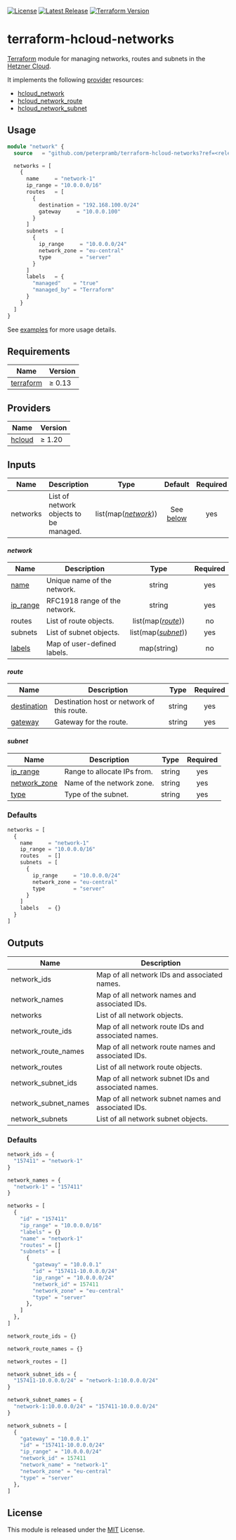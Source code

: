 [![License](https://img.shields.io/github/license/peterpramb/terraform-hcloud-networks)](https://github.com/peterpramb/terraform-hcloud-networks/blob/master/LICENSE)
[![Latest Release](https://img.shields.io/github/v/release/peterpramb/terraform-hcloud-networks?sort=semver)](https://github.com/peterpramb/terraform-hcloud-networks/releases/latest)
[![Terraform Version](https://img.shields.io/badge/terraform-%E2%89%A5%200.13.0-623ce4)](https://www.terraform.io)


# terraform-hcloud-networks

[Terraform](https://www.terraform.io) module for managing networks, routes and subnets in the [Hetzner Cloud](https://www.hetzner.com/cloud).

It implements the following [provider](#providers) resources:

- [hcloud\_network](https://registry.terraform.io/providers/hetznercloud/hcloud/latest/docs/resources/network)
- [hcloud\_network\_route](https://registry.terraform.io/providers/hetznercloud/hcloud/latest/docs/resources/network_route)
- [hcloud\_network\_subnet](https://registry.terraform.io/providers/hetznercloud/hcloud/latest/docs/resources/network_subnet)


## Usage

```terraform
module "network" {
  source   = "github.com/peterpramb/terraform-hcloud-networks?ref=<release>"

  networks = [
    {
      name     = "network-1"
      ip_range = "10.0.0.0/16"
      routes   = [
        {
          destination = "192.168.100.0/24"
          gateway     = "10.0.0.100"
        }
      ]
      subnets  = [
        {
          ip_range     = "10.0.0.0/24"
          network_zone = "eu-central"
          type         = "server"
        }
      ]
      labels   = {
        "managed"    = "true"
        "managed_by" = "Terraform"
      }
    }
  ]
}
```

See [examples](https://github.com/peterpramb/terraform-hcloud-networks/blob/master/examples) for more usage details.


## Requirements

| Name | Version |
|------|---------|
| [terraform](https://www.terraform.io) | &ge; 0.13 |


## Providers

| Name | Version |
|------|---------|
| [hcloud](https://registry.terraform.io/providers/hetznercloud/hcloud) | &ge; 1.20 |


## Inputs

| Name | Description | Type | Default | Required |
|------|-------------|:----:|:-------:|:--------:|
| networks | List of network objects to be managed. | list(map([*network*](#network))) | See [below](#defaults) | yes |


#### *network*

| Name | Description | Type | Required |
|------|-------------|:----:|:--------:|
| [name](https://registry.terraform.io/providers/hetznercloud/hcloud/latest/docs/resources/network#name) | Unique name of the network. | string | yes |
| [ip\_range](https://registry.terraform.io/providers/hetznercloud/hcloud/latest/docs/resources/network#ip_range) | RFC1918 range of the network. | string | yes |
| routes | List of route objects. | list(map([*route*](#route))) | no |
| subnets | List of subnet objects. | list(map([*subnet*](#subnet))) | yes |
| [labels](https://registry.terraform.io/providers/hetznercloud/hcloud/latest/docs/resources/network#labels) | Map of user-defined labels. | map(string) | no |


#### *route*

| Name | Description | Type | Required |
|------|-------------|:----:|:--------:|
| [destination](https://registry.terraform.io/providers/hetznercloud/hcloud/latest/docs/resources/network_route#destination) | Destination host or network of this route. | string | yes |
| [gateway](https://registry.terraform.io/providers/hetznercloud/hcloud/latest/docs/resources/network_route#gateway) | Gateway for the route. | string | yes |


#### *subnet*

| Name | Description | Type | Required |
|------|-------------|:----:|:--------:|
| [ip\_range](https://registry.terraform.io/providers/hetznercloud/hcloud/latest/docs/resources/network_subnet#ip_range) | Range to allocate IPs from. | string | yes |
| [network\_zone](https://registry.terraform.io/providers/hetznercloud/hcloud/latest/docs/resources/network_subnet#network_zone) | Name of the network zone. | string | yes |
| [type](https://registry.terraform.io/providers/hetznercloud/hcloud/latest/docs/resources/network_subnet#type) | Type of the subnet. | string | yes |


### Defaults

```terraform
networks = [
  {
    name     = "network-1"
    ip_range = "10.0.0.0/16"
    routes   = []
    subnets  = [
      {
        ip_range     = "10.0.0.0/24"
        network_zone = "eu-central"
        type         = "server"
      }
    ]
    labels   = {}
  }
]
```


## Outputs

| Name | Description |
|------|-------------|
| network\_ids | Map of all network IDs and associated names. |
| network\_names | Map of all network names and associated IDs. |
| networks | List of all network objects. |
| network\_route\_ids | Map of all network route IDs and associated names. |
| network\_route\_names | Map of all network route names and associated IDs. |
| network\_routes | List of all network route objects. |
| network\_subnet\_ids | Map of all network subnet IDs and associated names. |
| network\_subnet\_names | Map of all network subnet names and associated IDs. |
| network\_subnets | List of all network subnet objects. |


### Defaults

```terraform
network_ids = {
  "157411" = "network-1"
}

network_names = {
  "network-1" = "157411"
}

networks = [
  {
    "id" = "157411"
    "ip_range" = "10.0.0.0/16"
    "labels" = {}
    "name" = "network-1"
    "routes" = []
    "subnets" = [
      {
        "gateway" = "10.0.0.1"
        "id" = "157411-10.0.0.0/24"
        "ip_range" = "10.0.0.0/24"
        "network_id" = 157411
        "network_zone" = "eu-central"
        "type" = "server"
      },
    ]
  },
]

network_route_ids = {}

network_route_names = {}

network_routes = []

network_subnet_ids = {
  "157411-10.0.0.0/24" = "network-1:10.0.0.0/24"
}

network_subnet_names = {
  "network-1:10.0.0.0/24" = "157411-10.0.0.0/24"
}

network_subnets = [
  {
    "gateway" = "10.0.0.1"
    "id" = "157411-10.0.0.0/24"
    "ip_range" = "10.0.0.0/24"
    "network_id" = 157411
    "network_name" = "network-1"
    "network_zone" = "eu-central"
    "type" = "server"
  },
]
```


## License

This module is released under the [MIT](https://github.com/peterpramb/terraform-hcloud-networks/blob/master/LICENSE) License.
